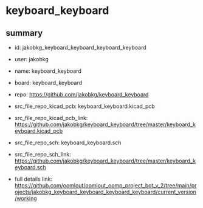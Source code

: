 # keyboard_keyboard
 
## summary 
* id: jakobkg_keyboard_keyboard_keyboard_keyboard
* user: jakobkg
* name: keyboard_keyboard
* board: keyboard_keyboard
* repo: https://github.com/jakobkg/keyboard_keyboard
* src_file_repo_kicad_pcb: keyboard_keyboard.kicad_pcb
* src_file_repo_kicad_pcb_link: https://github.com/jakobkg/keyboard_keyboard/tree/master/keyboard_keyboard.kicad_pcb


* src_file_repo_sch: keyboard_keyboard.sch
* src_file_repo_sch_link: https://github.com/jakobkg/keyboard_keyboard/tree/master/keyboard_keyboard.sch
* full details link: https://github.com/oomlout/oomlout_oomp_project_bot_v_2/tree/main/projects/jakobkg_keyboard_keyboard_keyboard_keyboard/current_version/working  






